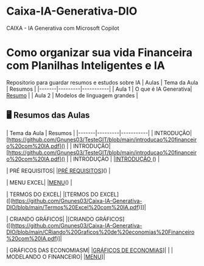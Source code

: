 # Caixa-IA-Generativa-DIO
CAIXA - IA Generativa com Microsoft Copilot

# Como organizar sua vida Financeira com Planilhas Inteligentes e IA
Repositorio para guardar resumos e estudos sobre IA
| Aulas | Tema da Aula | Resumos |
|-------|---------|-----------|
| Aula 1 | O que é IA Generativa| [Resumo]() |
| Aula 2 | Modelos de linguagem grandes |


## 🖥️ Resumos das Aulas
| Tema da Aula | Resumos |
|-------|---------|-----------|
| INTRODUÇÃO| [https://github.com/Gnunes03/TesteGIT/blob/main/introducao%20financeiro%20com%20IA.pdf]() |
| INTRODUÇÃO| [https://github.com/Gnunes03/TesteGIT/blob/main/introducao%20financeiro%20com%20IA.pdf]() |
| INTRODUÇÃO | |[INTRODUÇÃO ](https://github.com/Gnunes03/TesteGIT/blob/main/introducao%20financeiro%20com%20IA.pdf)() |

|  PRÉ REQUISITOS| |[PRÉ REQUISITOS]([https://github.com/Gnunes03/Caixa-IA-Generativa-DIO/blob/main/PRE%20requisitos%20Financeiro%20com%20IA.pdf)]() |

|  MENU EXCEL| |[MENU](https://github.com/Gnunes03/Caixa-IA-Generativa-DIO/blob/main/menu%20Excel%20Financeiro%20IA.pdf)() |

|  TERMOS DO EXCEL| |[TERMOS DO EXCEL]([(https://github.com/Gnunes03/Caixa-IA-Generativa-DIO/blob/main/Termos%20Excel%20com%20IA.pdf)]]|

|  CRIANDO GRÁFICOS| |[CRIANDO GRÁFICOS]([(https://github.com/Gnunes03/Caixa-IA-Generativa-DIO/blob/main/CRiando%20Graficos%20de%20economias%20Financeiro%20com%20IA.pdf)]|

|  GRÁFICOS DAS ECONOMIASM| |[GRÁFICOS DE ECONOMIAS]([(https://github.com/Gnunes03/Caixa-IA-Generativa-DIO/blob/main/CRiando%20Graficos%20de%20economias%20Financeiro%20com%20IA.pdf))]|
|
| MODELANDO O FINANCEIRO| |[MENU]([https://github.com/Gnunes03/Caixa-IA-Generativa-DIO/blob/main/Modeloando%20%20Financeiro%20IA.pdf)]|

